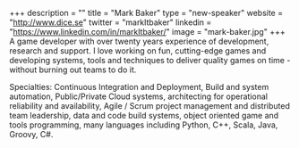 +++
description = ""
title = "Mark Baker"
type = "new-speaker"
website = "http://www.dice.se"
twitter = "markltbaker"
linkedin = "https://www.linkedin.com/in/markltbaker/"
image = "mark-baker.jpg"
+++
A game developer with over twenty years experience of development, research and support. I love working on fun, cutting-edge games and developing systems, tools and techniques to deliver quality games on time - without burning out teams to do it.

Specialties: Continuous Integration and Deployment, Build and system automation, Public/Private Cloud systems, architecting for operational reliability and availability,  Agile / Scrum project management and distributed team leadership, data and code build systems, object oriented game and tools programming, many languages including Python, C++, Scala, Java, Groovy, C#.